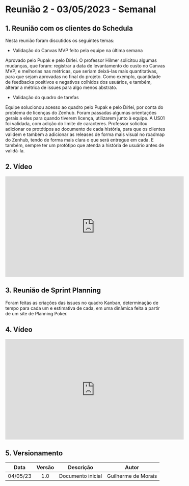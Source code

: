 # Reunião 2 - 03/05/2023 - Semanal

## 1. Reunião com os clientes do Schedula

Nesta reunião foram discutidos os seguintes temas:

- Validação do Canvas MVP feito pela equipe na última semana

<p>Aprovado pelo Pupak e pelo Dírlei. O professor Hilmer solicitou algumas mudanças, que foram: registrar a data de levantamento do custo no Canvas MVP; e melhorias nas métricas, que seriam deixá-las mais quantitativas, para que sejam aprovadas no final do projeto. Como exemplo, quantidade de feedbacks positivos e negativos colhidos dos usuários, e também, alterar a métrica de issues para algo menos abstrato.</p>

- Validação do quadro de tarefas

<p>Equipe solucionou acesso ao quadro pelo Pupak e pelo Dírlei, por conta do problema de licenças do Zenhub. Foram passadas algumas orientações gerais a eles para quando tiverem licença, utilizarem junto à equipe. A US01 foi validada, com adição do limite de caracteres. Professor solicitou adicionar os protótipos ao documento de cada história, para que os clientes validem e também a adicionar as releases de forma mais visual no roadmap do Zenhub, tendo de forma mais clara o que será entregue em cada. E também, sempre ter um protótipo que atenda a história de usuário antes de validá-la.</p>

## 2. Vídeo

<center>

<iframe width="560" height="315" src="https://www.youtube.com/embed/MOcBpbcOgUo" title="YouTube video player" frameborder="0" allow="accelerometer; autoplay; clipboard-write; encrypted-media; gyroscope; picture-in-picture; web-share" allowfullscreen></iframe>

</center>

## 3. Reunião de Sprint Planning

<p>Foram feitas as criações das issues no quadro Kanban, determinação de tempo para cada um e estimativa de cada, em uma dinâmica feita a partir de um site de Planning Poker.</p> 

## 4. Vídeo

<center>

<iframe width="560" height="315" src="https://www.youtube.com/embed/T18t8Y3oJDs" title="YouTube video player" frameborder="0" allow="accelerometer; autoplay; clipboard-write; encrypted-media; gyroscope; picture-in-picture; web-share" allowfullscreen></iframe>

</center>

## 5. Versionamento

<center>

|    Data    | Versão |            Descrição             |      Autor      |
| :--------: | :----: | :------------------------------: | :-------------: |
|      04/05/23      |  1.0   |               Documento inicial                   |       Guilherme de Morais          |

</center>